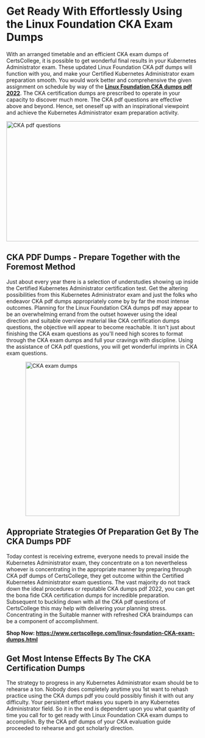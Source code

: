 <h1><strong>Get Ready With Effortlessly Using the Linux Foundation CKA Exam Dumps&nbsp;</strong></h1>
<p><span style="font-weight: 400;">With an arranged timetable and an efficient  CKA exam dumps of CertsCollege, it is possible to get wonderful final results in your Kubernetes Administrator exam. These updated Linux Foundation CKA pdf dumps will function with you, and make your Certified Kubernetes Administrator exam preparation smooth. You would work better and comprehensive the given assignment on schedule by way of the <strong><a href="https://www.certscollege.com/linux-foundation-CKA-exam-dumps.html">Linux Foundation CKA dumps pdf 2022</a></strong>. The CKA certification dumps are prescribed to operate in your capacity to discover much more. The  CKA pdf questions are effective above and beyond. Hence, set oneself up with an inspirational viewpoint and achieve the Kubernetes Administrator exam preparation activity.&nbsp;</span></p>
<p><span style="font-weight: 400;"><img style="display: block; margin-left: auto; margin-right: auto;" src="https://i.ibb.co/CPDK3ps/Yellow-and-Blue-Initiative-Blog-Banner.png" alt="CKA pdf questions" width="559" height="315" /></span></p>
<h2><strong>CKA PDF Dumps - Prepare Together with the Foremost Method</strong></h2>
<p><span style="font-weight: 400;">Just about every year there is a selection of understudies showing up inside the Certified Kubernetes Administrator certification test. Get the altering possibilities from this Kubernetes Administrator exam and just the folks who endeavor CKA pdf dumps appropriately come by by far the most intense outcomes. Planning for the Linux Foundation CKA dumps pdf may appear to be an overwhelming errand from the outset however using the ideal direction and suitable overview material like CKA certification dumps questions, the objective will appear to become reachable. It isn't just about finishing the CKA exam questions as you'll need high scores to format through the CKA exam dumps and full your cravings with discipline. Using the assistance of CKA pdf questions, you will get wonderful imprints in CKA exam questions.</span></p>
<p><span style="font-weight: 400;"><a href="https://tinyurl.com/yawt4ucb"><img style="display: block; margin-left: auto; margin-right: auto;" src="https://i.ibb.co/9tMrhdY/Teacher-Appreciation-Invitation.png" alt="CKA exam dumps " width="404" height="404" /></a></span></p>
<h2><strong>Appropriate Strategies Of Preparation Get By The CKA Dumps PDF</strong></h2>
<p><span style="font-weight: 400;">Today contest is receiving extreme, everyone needs to prevail inside the Kubernetes Administrator exam, they concentrate on a ton nevertheless whoever is concentrating in the appropriate manner by preparing through CKA pdf dumps of CertsCollege, they get outcome within the Certified Kubernetes Administrator exam questions. The vast majority do not track down the ideal procedures or reputable CKA dumps pdf 2022, you can get the bona fide CKA certification dumps for incredible preparation. Subsequent to buckling down with all the  CKA pdf questions of CertsCollege this may help with delivering your planning stress. Concentrating in the Suitable manner with refreshed CKA braindumps can be a component of accomplishment.</span></p>
<p><span style="font-weight: 400;"><strong>Shop Now: <a href="https://www.certscollege.com/linux-foundation-CKA-exam-dumps.html">https://www.certscollege.com/linux-foundation-CKA-exam-dumps.html</a></strong></span></p>
<h2><strong>Get Most Intense Effects By The CKA Certification Dumps</strong></h2>
<p><span style="font-weight: 400;">The strategy to progress in any Kubernetes Administrator exam should be to rehearse a ton. Nobody does completely anytime you 1st want to rehash practice using the CKA dumps pdf you could possibly finish it with out any difficulty. Your persistent effort makes you superb in any Kubernetes Administrator field. So it in the end is dependent upon you what quantity of time you call for to get ready with Linux Foundation CKA exam dumps to accomplish. By the CKA pdf dumps of your CKA evaluation guide proceeded to rehearse and got scholarly direction.</span></p>
